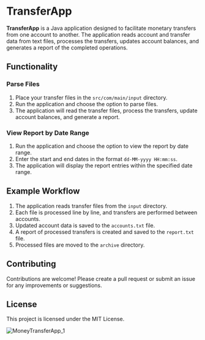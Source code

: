 # TransferApp

**TransferApp** is a Java application designed to facilitate monetary transfers from one account to another. The application reads account and transfer data from text files, processes the transfers, updates account balances, and generates a report of the completed operations.

## Functionality

### Parse Files

1. Place your transfer files in the `src/com/main/input` directory.
2. Run the application and choose the option to parse files.
3. The application will read the transfer files, process the transfers, update account balances, and generate a report.

### View Report by Date Range

1. Run the application and choose the option to view the report by date range.
2. Enter the start and end dates in the format `dd-MM-yyyy HH:mm:ss`.
3. The application will display the report entries within the specified date range.

## Example Workflow


1. The application reads transfer files from the `input` directory.
2. Each file is processed line by line, and transfers are performed between accounts.
3. Updated account data is saved to the `accounts.txt` file.
4. A report of processed transfers is created and saved to the `report.txt` file.
5. Processed files are moved to the `archive` directory.

## Contributing

Contributions are welcome! Please create a pull request or submit an issue for any improvements or suggestions.

## License

This project is licensed under the MIT License.



![MoneyTransferApp_1](https://github.com/Yakubchyk/MoneyTransferApp/assets/135871084/a07f588f-434c-47b9-9798-2e607738d4a2)
